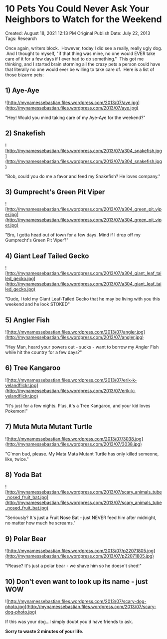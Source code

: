 # 10 Pets You Could Never Ask Your Neighbors to Watch for the Weekend

Created: August 18, 2021 12:13 PM
Original Publish Date: July 22, 2013
Tags: Research

Once again, writers block.  However, today I did see a really, really ugly dog.  And I thought to myself, "if that thing was mine, no one would EVER take care of it for a few days if I ever had to do something."  This got me thinking, and I started brain storming all the crazy pets a person could have that literally no one would ever be willing to take care of.  Here is a list of those bizarre pets:

## 1) Aye-Aye

![http://mynamessebastian.files.wordpress.com/2013/07/aye.jpg](http://mynamessebastian.files.wordpress.com/2013/07/aye.jpg)

"Hey! Would you mind taking care of my Aye-Aye for the weekend?"

## 2) Snakefish

![http://mynamessebastian.files.wordpress.com/2013/07/a304_snakefish.jpg](http://mynamessebastian.files.wordpress.com/2013/07/a304_snakefish.jpg)

"Bob, could you do me a favor and feed my Snakefish? He loves company."

## 3) Gumprecht's Green Pit Viper

![http://mynamessebastian.files.wordpress.com/2013/07/a304_green_pit_viper.jpg](http://mynamessebastian.files.wordpress.com/2013/07/a304_green_pit_viper.jpg)

"Bro, I gotta head out of town for a few days. Mind if I drop off my Gumprecht's Green Pit Viper?"

## 4) Giant Leaf Tailed Gecko

![http://mynamessebastian.files.wordpress.com/2013/07/a304_giant_leaf_tailed_gecko.jpg](http://mynamessebastian.files.wordpress.com/2013/07/a304_giant_leaf_tailed_gecko.jpg)

"Dude, I told my Giant Leaf-Tailed Gecko that he may be living with you this weekend and he look STOKED"

## 5) Angler Fish

![http://mynamessebastian.files.wordpress.com/2013/07/angler.jpg](http://mynamessebastian.files.wordpress.com/2013/07/angler.jpg)

"Hey Man, heard your powers out - sucks - want to borrow my Angler Fish while hit the country for a few days?"

## 6) Tree Kangaroo

![http://mynamessebastian.files.wordpress.com/2013/07/erik-k-velandflickr.jpg](http://mynamessebastian.files.wordpress.com/2013/07/erik-k-velandflickr.jpg)

"It's just for a few nights. Plus, it's a Tree Kangaroo, and your kid loves Pokemon!"

## 7) Muta Muta Mutant Turtle

![http://mynamessebastian.files.wordpress.com/2013/07/3038.jpg](http://mynamessebastian.files.wordpress.com/2013/07/3038.jpg)

"C'mon bud, please. My Mata Mata Mutant Turtle has only killed someone, like, twice."

## 8) Yoda Bat

![http://mynamessebastian.files.wordpress.com/2013/07/scary_animals_tube_nosed_fruit_bat.jpg](http://mynamessebastian.files.wordpress.com/2013/07/scary_animals_tube_nosed_fruit_bat.jpg)

"Seriously? It's just a Fruit Nose Bat - just NEVER feed him after midnight, no matter how much he screams."

## 9) Polar Bear

![http://mynamessebastian.files.wordpress.com/2013/07/p22071805.jpg](http://mynamessebastian.files.wordpress.com/2013/07/p22071805.jpg)

"Please? It's just a polar bear - we shave him so he doesn't shed!"

## 10) Don't even want to look up its name - just WOW

![http://mynamessebastian.files.wordpress.com/2013/07/scary-dog-photo.jpg](http://mynamessebastian.files.wordpress.com/2013/07/scary-dog-photo.jpg)

If this was your dog...I simply doubt you'd have friends to ask.

**Sorry to waste 2 minutes of your life.**
